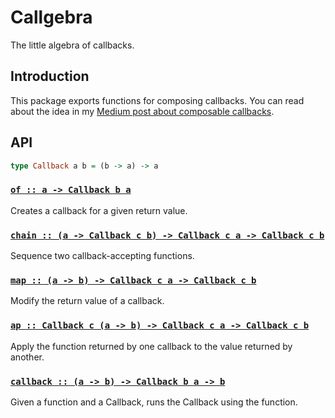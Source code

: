 # Callgebra

The little algebra of callbacks.

## Introduction

This package exports functions for composing callbacks. You can read
about the idea in my [Medium post about composable callbacks][1].

## API

```hs
type Callback a b = (b -> a) -> a
```

### <a name="of" href="https://github.com/fluture-js/callgebra/blob/master/index.mjs#L19">`of :: a -⁠> Callback b a`</a>

Creates a callback for a given return value.

### <a name="chain" href="https://github.com/fluture-js/callgebra/blob/master/index.mjs#L24">`chain :: (a -⁠> Callback c b) -⁠> Callback c a -⁠> Callback c b`</a>

Sequence two callback-accepting functions.

### <a name="map" href="https://github.com/fluture-js/callgebra/blob/master/index.mjs#L29">`map :: (a -⁠> b) -⁠> Callback c a -⁠> Callback c b`</a>

Modify the return value of a callback.

### <a name="ap" href="https://github.com/fluture-js/callgebra/blob/master/index.mjs#L34">`ap :: Callback c (a -⁠> b) -⁠> Callback c a -⁠> Callback c b`</a>

Apply the function returned by one callback to the value returned by
another.

### <a name="callback" href="https://github.com/fluture-js/callgebra/blob/master/index.mjs#L40">`callback :: (a -⁠> b) -⁠> Callback b a -⁠> b`</a>

Given a function and a Callback, runs the Callback using the function.

[1]: https://medium.com/@avaq/composable-callbacks-81c84f0324
